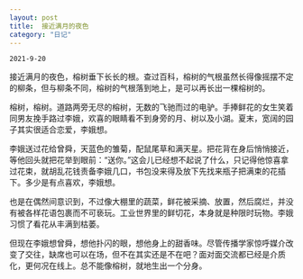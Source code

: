 ```yaml
---
layout: post
title:  接近满月的夜色
category: "日记"
---
```

`2021-9-20`

接近满月的夜色，榕树垂下长长的根。查过百科，榕树的气根虽然长得像摇摆不定的柳条，但与柳条不同，榕树的气根落到地上，是可以再长出一棵榕树的。

榕树，榕树。道路两旁无尽的榕树，无数的飞驰而过的电驴。手捧鲜花的女生笑着同男友挽手路过李娥，欢喜的眼睛看不到身旁的月、树以及小湖。夏末，宽阔的园子其实很适合恋爱，李娥想。

李娥送过花给曾舜，天蓝色的雏菊，配鼠尾草和满天星。把花背在身后悄悄接近，等他回头就把花举到眼前：“送你。”这会儿已经想不起说了什么，只记得他惊喜拿过花束，就胡乱花钱责备李娥几口，书包没来得及放下先找来瓶子把满束的花插下。多少是有点喜欢，李娥想。

也是在偶然间意识到，不过像大棚里的蔬菜，鲜花被采摘、放置，然后腐烂，并没有被各样花语包裹而不可亵玩。工业世界里的鲜切花，本身就是种限时玩物。李娥习惯了看花从丰满到枯萎。

但现在李娥想曾舜，想他扑闪的眼，想他身上的甜香味。尽管传播学家惊呼媒介改变了交往，缺席也可以在场，但不在其实还是不在吧？面对面交流都已经是介质化，更何况在线上。总不能像榕树，就地生出一个分身。